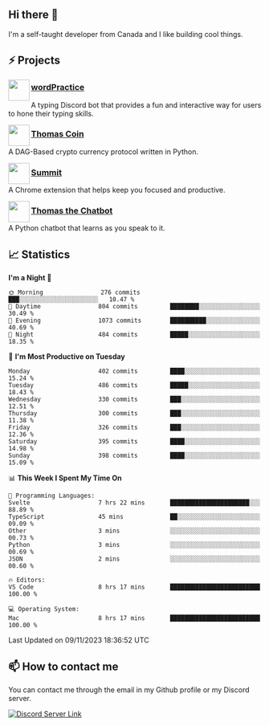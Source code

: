 <h2>Hi there 👋</h2>

<p>I'm a self-taught developer from Canada and I like building cool things.</p>

<h2>⚡ Projects</h2>

<img align="left" src="https://i.imgur.com/BIzs17V.png" width="42" height="42" />
<h3><a target="_blank" href="https://wordpractice.principle.sh/">wordPractice</a></h3>
<p>A typing Discord bot that provides a fun and interactive way for users to hone their typing skills.</p>

<img align="left" src="https://i.imgur.com/4FdQpgN.png" width="42" height="42" />
<h3><a href="https://github.com/principle105/thomas-coin">Thomas Coin</a></h3>
<p>A DAG-Based crypto currency protocol written in Python.</p>

<img align="left" src="https://i.imgur.com/Ly8Atho.png" width="42" height="42" />
<h3><a href="https://summit.sh/">Summit</a></h3>
<p>A Chrome extension that helps keep you focused and productive.</p>

<img align="left" src="https://i.imgur.com/hA9YF2s.png" width="42" height="42" />
<h3><a href="https://github.com/principle105/thomasthechatbot">Thomas the Chatbot</a></h3>
<p>A Python chatbot that learns as you speak to it.</p>

<h2>📈 Statistics</h2>

<!--START_SECTION:waka-->
**I'm a Night 🦉** 

```text
🌞 Morning                276 commits         ███░░░░░░░░░░░░░░░░░░░░░░   10.47 % 
🌆 Daytime                804 commits         ████████░░░░░░░░░░░░░░░░░   30.49 % 
🌃 Evening                1073 commits        ██████████░░░░░░░░░░░░░░░   40.69 % 
🌙 Night                  484 commits         █████░░░░░░░░░░░░░░░░░░░░   18.35 % 
```
📅 **I'm Most Productive on Tuesday** 

```text
Monday                   402 commits         ████░░░░░░░░░░░░░░░░░░░░░   15.24 % 
Tuesday                  486 commits         █████░░░░░░░░░░░░░░░░░░░░   18.43 % 
Wednesday                330 commits         ███░░░░░░░░░░░░░░░░░░░░░░   12.51 % 
Thursday                 300 commits         ███░░░░░░░░░░░░░░░░░░░░░░   11.38 % 
Friday                   326 commits         ███░░░░░░░░░░░░░░░░░░░░░░   12.36 % 
Saturday                 395 commits         ████░░░░░░░░░░░░░░░░░░░░░   14.98 % 
Sunday                   398 commits         ████░░░░░░░░░░░░░░░░░░░░░   15.09 % 
```


📊 **This Week I Spent My Time On** 

```text
💬 Programming Languages: 
Svelte                   7 hrs 22 mins       ██████████████████████░░░   88.89 % 
TypeScript               45 mins             ██░░░░░░░░░░░░░░░░░░░░░░░   09.09 % 
Other                    3 mins              ░░░░░░░░░░░░░░░░░░░░░░░░░   00.73 % 
Python                   3 mins              ░░░░░░░░░░░░░░░░░░░░░░░░░   00.69 % 
JSON                     2 mins              ░░░░░░░░░░░░░░░░░░░░░░░░░   00.60 % 

🔥 Editors: 
VS Code                  8 hrs 17 mins       █████████████████████████   100.00 % 

💻 Operating System: 
Mac                      8 hrs 17 mins       █████████████████████████   100.00 % 
```


 Last Updated on 09/11/2023 18:36:52 UTC
<!--END_SECTION:waka-->

<h2>📫 How to contact me</h2>

You can contact me through the email in my Github profile or my Discord server.

[![Discord Server Link](https://dcbadge.vercel.app/api/server/DHnk46C)](https://discord.gg/DHnk46C)

